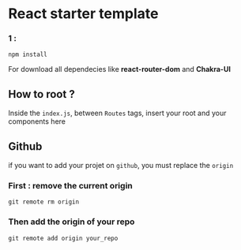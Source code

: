 # React starter template

### 1 :
````
npm install 
````
For download all dependecies like **react-router-dom** and **Chakra-UI**


## How to root ?
Inside the `index.js`, between `Routes` tags, insert your root and your components here

## Github
if you want to add your projet on `github`, you must replace the `origin` 
### First : remove the current origin
````
git remote rm origin
````
### Then add the origin of your repo
````
git remote add origin your_repo
````